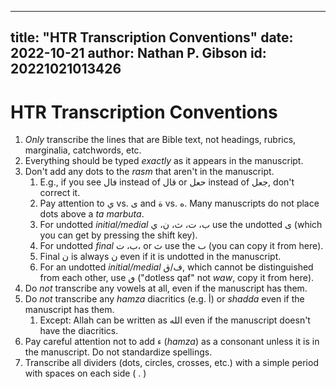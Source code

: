 
---
title: "HTR Transcription Conventions"
date: 2022-10-21
author: Nathan P. Gibson
id: 20221021013426
---

# HTR Transcription Conventions

1. _Only_ transcribe the lines that are Bible text, not headings, rubrics, marginalia, catchwords, etc.
2. Everything should be typed _exactly_ as it appears in the manuscript. 
3. Don't add any dots to the _rasm_ that aren't in the manuscript. 
    1. E.g., if you see فال instead of قال or حعل instead of جعل, don't correct it. 
    3. Pay attention to ي vs. ى and ة vs. ه. Many manuscripts do not place dots above a _ta marbuta_.
    4. For undotted _initial/medial_ ب، ت، ث، ن، ي use the undotted ى (which you can get by pressing the shift key).
    5. For undotted _final_ ب، ت، or ث use the ٮ (you can copy it from here).
    6. Final ن is always ن even if it is undotted in the manuscript.
    7. For an undotted _initial/medial_ ف/ق, which cannot be distinguished from each other, use ٯ ("dotless qaf" not _waw_, copy it from here). 
4. Do _not_ transcribe any vowels at all, even if the manuscript has them.
5. Do _not_ transcribe any _hamza_ diacritics (e.g. أ) or _shadda_ even if the manuscript has them. 
    1. Except: Allah can be written as الله even if the manuscript doesn't have the diacritics.
7. Pay careful attention not to add ء (_hamza_) as a consonant unless it is in the manuscript. Do not standardize spellings.
10. Transcribe all dividers (dots, circles, crosses, etc.) with a simple period with spaces on each side ( . )